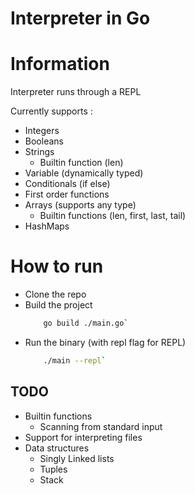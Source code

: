 # Interpreter in Go

# Information

Interpreter runs through a REPL

Currently supports :
- Integers
- Booleans
- Strings
    - Builtin function (len)
- Variable (dynamically typed)
- Conditionals (if else)
- First order functions
- Arrays (supports any type)
   - Builtin functions (len, first, last, tail)
- HashMaps

# How to run
- Clone the repo
- Build the project
    ```bash
        go build ./main.go`
- Run the binary (with repl flag for REPL)
    ```bash
        ./main --repl`

## TODO
- Builtin functions
    - Scanning from standard input
- Support for interpreting files
- Data structures
    - Singly Linked lists
    - Tuples
    - Stack
